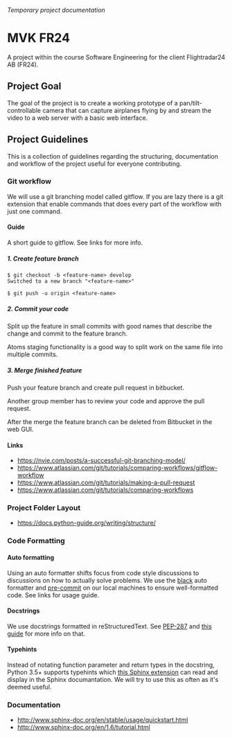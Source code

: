 *Temporary project documentation*

# MVK FR24 #
A project within the course Software Engineering for the client Flightradar24 AB (FR24).

## Project Goal ##
The goal of the project is to create a working prototype of a pan/tilt-controllable camera that can capture airplanes flying by and stream the video to a web server with a basic web interface.

## Project Guidelines ##
This is a collection of guidelines regarding the structuring, documentation and workflow of the project useful for everyone contributing.

### Git workflow ###
We will use a git branching model called gitflow.
If you are lazy there is a git extension that enable commands that does every part of the workflow with just one command.

#### Guide ####
A short guide to gitflow. See links for more info.

##### 1. Create feature branch #####
```
$ git checkout -b <feature-name> develop
Switched to a new branch "<feature-name>"

$ git push -u origin <feature-name>
```

##### 2. Commit your code #####
Split up the feature in small commits with good names that describe the change and commit to the feature branch.

Atoms staging functionality is a good way to split work on the same file into multiple commits.

##### 3. Merge finished feature #####
Push your feature branch and create pull request in bitbucket.

Another group member has to review your code and approve the pull request.

After the merge the feature branch can be deleted from Bitbucket in the web GUI.

#### Links ####
- https://nvie.com/posts/a-successful-git-branching-model/
- https://www.atlassian.com/git/tutorials/comparing-workflows/gitflow-workflow
- https://www.atlassian.com/git/tutorials/making-a-pull-request
- https://www.atlassian.com/git/tutorials/comparing-workflows

### Project Folder Layout ###
- https://docs.python-guide.org/writing/structure/

### Code Formatting ###
#### Auto formatting ####
Using an auto formatter shifts focus from code style discussions to discussions on how to actually solve problems.
We use the [black] auto formatter and [pre-commit] on our local machines to ensure well-formatted code. See links for usage guide.

[black]: https://black.readthedocs.io/
[pre-commit]: https://pre-commit.com/

#### Docstrings ####
We use docstrings formatted in reStructuredText. See [PEP-287] and [this guide][rst docstrings] for more info on that.

[PEP-287]: https://www.python.org/dev/peps/pep-0287/
[rst docstrings]: http://daouzli.com/blog/docstring.html#restructuredtext

#### Typehints ####
Instead of notating function parameter and return types in the docstring, Python 3.5+ supports typehints which [this Sphinx extension][typehint extension] can read and display in the Sphinx documantation. We will try to use this as often as it's deemed useful.

[typehint extension]: https://github.com/agronholm/sphinx-autodoc-typehints

### Documentation ###
- http://www.sphinx-doc.org/en/stable/usage/quickstart.html
- http://www.sphinx-doc.org/en/1.6/tutorial.html
